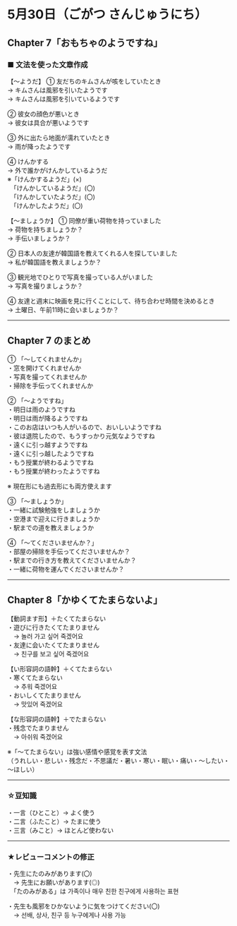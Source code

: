 # 5月30日（ごがつ さんじゅうにち）

## Chapter 7「おもちゃのようですね」

### ■ 文法を使った文章作成

【～ようだ】
① 友だちのキムさんが咳をしていたとき  
→ キムさんは風邪を引いたようです  
→ キムさんは風邪を引いているようです  

② 彼女の顔色が悪いとき  
→ 彼女は具合が悪いようです  

③ 外に出たら地面が濡れていたとき  
→ 雨が降ったようです  

④ けんかする  
→ 外で誰かがけんかしているようだ  
※「けんかするようだ」(×)  
　「けんかしているようだ」(〇)  
　「けんかしていたようだ」(〇)  
　「けんかしたようだ」(〇)  

【～ましょうか】
① 同僚が重い荷物を持っていました  
→ 荷物を持ちましょうか？  
→ 手伝いましょうか？  

② 日本人の友達が韓国語を教えてくれる人を探していました  
→ 私が韓国語を教えましょうか？  

③ 観光地でひとりで写真を撮っている人がいました  
→ 写真を撮りましょうか？  

④ 友達と週末に映画を見に行くことにして、待ち合わせ時間を決めるとき  
→ 土曜日、午前11時に会いましょうか？  

---

## Chapter 7 のまとめ

① 「～してくれませんか」  
・窓を開けてくれませんか  
・写真を撮ってくれませんか  
・掃除を手伝ってくれませんか  

② 「～ようですね」  
・明日は雨のようですね  
・明日は雨が降るようですね  
・このお店はいつも人がいるので、おいしいようですね  
・彼は退院したので、もうすっかり元気なようですね  
・遠くに引っ越すようですね  
・遠くに引っ越したようですね  
・もう授業が終わるようですね  
・もう授業が終わったようですね  

※ 現在形にも過去形にも両方使えます  

③ 「～ましょうか」  
・一緒に試験勉強をしましょうか  
・空港まで迎えに行きましょうか  
・駅までの道を教えましょうか  

④ 「～てくださいませんか？」  
・部屋の掃除を手伝ってくださいませんか？  
・駅までの行き方を教えてくださいませんか？  
・一緒に荷物を運んでくださいませんか？  

---

## Chapter 8「かゆくてたまらないよ」

【動詞ます形】＋たくてたまらない  
・遊びに行きたくてたまりません  
　→ 놀러 가고 싶어 죽겠어요  
・友達に会いたくてたまりません  
　→ 친구를 보고 싶어 죽겠어요  

【い形容詞の語幹】＋くてたまらない  
・寒くてたまらない  
　→ 추워 죽겠어요  
・おいしくてたまりません  
　→ 맛있어 죽겠어요  

【な形容詞の語幹】＋でたまらない  
・残念でたまりません  
　→ 아쉬워 죽겠어요  

※「～てたまらない」は強い感情や感覚を表す文法  
（うれしい・悲しい・残念だ・不思議だ・暑い・寒い・眠い・痛い・～したい・～ほしい）

---

### ☆豆知識

・一言（ひとこと）→ よく使う  
・二言（ふたこと）→ たまに使う  
・三言（みこと）→ ほとんど使わない  

---

### ★レビューコメントの修正

・先生にたのみがあります(〇)  
　→ 先生にお願いがあります(◎)  
　「たのみがある」は 가족이나 매우 친한 친구에게 사용하는 표현  

・先生も風邪をひかないように気をつけてください(〇)  
　→ 선배, 상사, 친구 등 누구에게나 사용 가능
